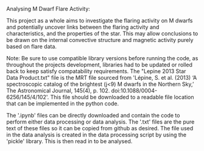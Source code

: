 Analysing M Dwarf Flare Activity:

This project as a whole aims to investigate the flaring activity on M dwarfs and potentially uncover links between the flaring activity and characteristics, and the properties of the star.
This may allow conclusions to be drawn on the internal convective structure and magnetic activity purely based on flare data.

Note: Be sure to use compatible library versions before running the code, as throughout the projects development, libraries had to be updated or rolled back to keep satisfy compatability requirements. The "Lepine 2013 Star Data Product.txt" file is the MRT file sourced from 'Lépine, S. et al. (2013) ‘A spectroscopic catalog of the brightest (j<9) M dwarfs in the Northern Sky,’ The Astronomical Journal, 145(4), p. 102. doi:10.1088/0004-6256/145/4/102'. This file should be downloaded to a readable file location that can be implemented in the python code.  

The '.ipynb' files can be directly downloaded and contain the code to perform either data processing or data analysis. The '.txt' files are the pure text of these files so it can be copied from github as desired. The file used in the data analysis is created in the data processing script by using the 'pickle' library. This is then read in to be analysed. 
